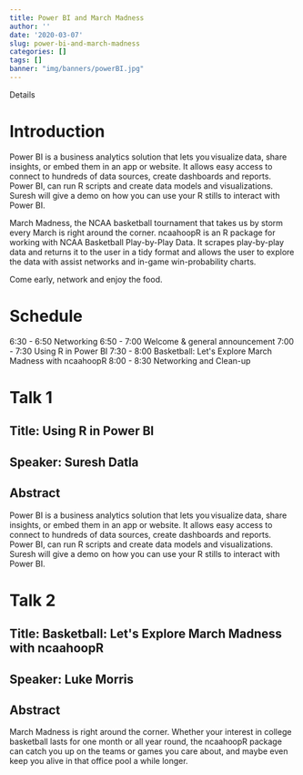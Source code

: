 ```yaml
---
title: Power BI and March Madness
author: ''
date: '2020-03-07'
slug: power-bi-and-march-madness
categories: []
tags: []
banner: "img/banners/powerBI.jpg"
---
```



Details
# Introduction

Power BI is a business analytics solution that lets you visualize data, share insights, or embed them in an app or website. It allows easy access to connect to hundreds of data sources, create dashboards and reports. Power BI, can run R scripts and create data models and visualizations. Suresh will give a demo on how you can use your R stills to interact with Power BI.

March Madness, the NCAA basketball tournament that takes us by storm every March is right around the corner. ncaahoopR is an R package for working with NCAA Basketball Play-by-Play Data. It scrapes play-by-play data and returns it to the user in a tidy format and allows the user to explore the data with assist networks and in-game win-probability charts.

Come early, network and enjoy the food.

# Schedule

6:30 - 6:50 Networking
6:50 - 7:00 Welcome & general announcement
7:00 - 7:30 Using R in Power BI
7:30 - 8:00 Basketball: Let's Explore March Madness with ncaahoopR
8:00 - 8:30 Networking and Clean-up

# Talk 1

## Title: Using R in Power BI
## Speaker: Suresh Datla
## Abstract

Power BI is a business analytics solution that lets you visualize data, share insights, or embed them in an app or website. It allows easy access to connect to hundreds of data sources, create dashboards and reports. Power BI, can run R scripts and create data models and visualizations. Suresh will give a demo on how you can use your R stills to interact with Power BI.

# Talk 2

## Title: Basketball: Let's Explore March Madness with ncaahoopR
## Speaker: Luke Morris
## Abstract

March Madness is right around the corner. Whether your interest in college basketball lasts for one month or all year round, the ncaahoopR package can catch you up on the teams or games you care about, and maybe even keep you alive in that office pool a while longer.